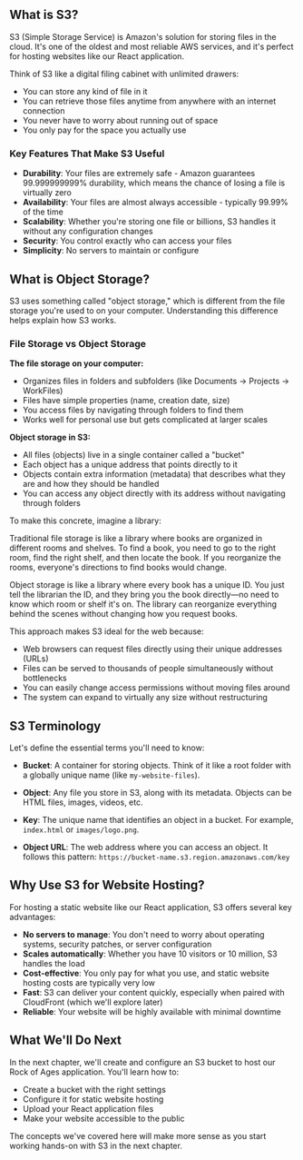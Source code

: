 ## What is S3?

S3 (Simple Storage Service) is Amazon's solution for storing files in the cloud. It's one of the oldest and most reliable AWS services, and it's perfect for hosting websites like our React application.

Think of S3 like a digital filing cabinet with unlimited drawers:
- You can store any kind of file in it
- You can retrieve those files anytime from anywhere with an internet connection
- You never have to worry about running out of space
- You only pay for the space you actually use

### Key Features That Make S3 Useful

- **Durability**: Your files are extremely safe - Amazon guarantees 99.999999999% durability, which means the chance of losing a file is virtually zero
- **Availability**: Your files are almost always accessible - typically 99.99% of the time
- **Scalability**: Whether you're storing one file or billions, S3 handles it without any configuration changes
- **Security**: You control exactly who can access your files
- **Simplicity**: No servers to maintain or configure

## What is Object Storage?

S3 uses something called "object storage," which is different from the file storage you're used to on your computer. Understanding this difference helps explain how S3 works.

### File Storage vs Object Storage

**The file storage on your computer:**
- Organizes files in folders and subfolders (like Documents → Projects → WorkFiles)
- Files have simple properties (name, creation date, size)
- You access files by navigating through folders to find them
- Works well for personal use but gets complicated at larger scales

**Object storage in S3:**
- All files (objects) live in a single container called a "bucket" 
- Each object has a unique address that points directly to it
- Objects contain extra information (metadata) that describes what they are and how they should be handled
- You can access any object directly with its address without navigating through folders

To make this concrete, imagine a library:

Traditional file storage is like a library where books are organized in different rooms and shelves. To find a book, you need to go to the right room, find the right shelf, and then locate the book. If you reorganize the rooms, everyone's directions to find books would change.

Object storage is like a library where every book has a unique ID. You just tell the librarian the ID, and they bring you the book directly—no need to know which room or shelf it's on. The library can reorganize everything behind the scenes without changing how you request books.

This approach makes S3 ideal for the web because:
- Web browsers can request files directly using their unique addresses (URLs)
- Files can be served to thousands of people simultaneously without bottlenecks
- You can easily change access permissions without moving files around
- The system can expand to virtually any size without restructuring

## S3 Terminology

Let's define the essential terms you'll need to know:

- **Bucket**: A container for storing objects. Think of it like a root folder with a globally unique name (like `my-website-files`).

- **Object**: Any file you store in S3, along with its metadata. Objects can be HTML files, images, videos, etc.

- **Key**: The unique name that identifies an object in a bucket. For example, `index.html` or `images/logo.png`.

- **Object URL**: The web address where you can access an object. It follows this pattern:
  `https://bucket-name.s3.region.amazonaws.com/key`

## Why Use S3 for Website Hosting?

For hosting a static website like our React application, S3 offers several key advantages:

- **No servers to manage**: You don't need to worry about operating systems, security patches, or server configuration
- **Scales automatically**: Whether you have 10 visitors or 10 million, S3 handles the load
- **Cost-effective**: You only pay for what you use, and static website hosting costs are typically very low
- **Fast**: S3 can deliver your content quickly, especially when paired with CloudFront (which we'll explore later)
- **Reliable**: Your website will be highly available with minimal downtime

## What We'll Do Next

In the next chapter, we'll create and configure an S3 bucket to host our Rock of Ages application. You'll learn how to:
- Create a bucket with the right settings
- Configure it for static website hosting
- Upload your React application files
- Make your website accessible to the public

The concepts we've covered here will make more sense as you start working hands-on with S3 in the next chapter.
